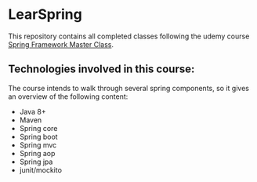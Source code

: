 # LearSpring

This repository contains all completed classes following the udemy course [Spring Framework Master Class](https://www.udemy.com/share/101XTG3@4wOzCs9XkZpf-gRlXN-_Emc9LZUHJ_E3TJjIOj44QRJto6-GYh_rO6e6br7Q-9Fm/).

## Technologies involved in this course:

The course intends to walk through several spring components, so it gives an overview of the following content: 

- Java 8+
- Maven
- Spring core
- Spring boot
- Spring mvc
- Spring aop
- Spring jpa
- junit/mockito

